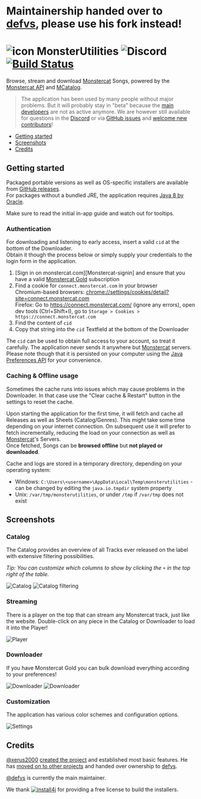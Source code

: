 # Maintainership handed over to [defvs], please use his fork instead!

# ![icon](assets/favicon.png) MonsterUtilities ![Discord](https://img.shields.io/discord/417314230681993226.svg?logo=discord) [![Build Status](https://semaphoreci.com/api/v1/xerus2000/monsterutilities/branches/master/shields_badge.svg)](https://semaphoreci.com/xerus2000/monsterutilities)

Browse, stream and download [Monstercat] Songs, powered by the [Monstercat API] and [MCatalog].

> The application has been used by many people without major problems. But it will probably stay in "beta" because the [main developers](#credits) are not as active anymore.
> We are however still available for questions in the [Discord] or via [GitHub issues][issues] and [welcome new contributors](CONTRIBUTING.md)!

- [Getting started](#getting-started)
- [Screenshots](#screenshots)
- [Credits](#credits)

## Getting started

Packaged portable versions as well as OS-specific installers are available from [GitHub releases](https://github.com/Xerus2000/monsterutilities/releases).  
For packages without a bundled JRE, the application requires [Java 8 by Oracle](https://www.java.com/download).

Make sure to read the initial in-app guide and watch out for tooltips.

### Authentication

For downloading and listening to early access, insert a valid `cid` at the bottom of the Downloader.  
Obtain it though the process below or simply supply your credentials to the login form in the application.

1) [Sign in on monstercat.com][Monstercat-signin] and ensure that you have a valid [Monstercat Gold] subscription
2) Find a cookie for `connect.monstercat.com` in your browser  
   Chromium-based browsers: [chrome://settings/cookies/detail?site=connect.monstercat.com](chrome://settings/cookies/detail?site=connect.monstercat.com)  
   Firefox: Go to https://connect.monstercat.com/ (ignore any errors), open dev tools (Ctrl+Shift+I), go to `Storage > Cookies > https://connect.monstercat.com`
3) Find the content of `cid`
4) Copy that string into the `cid` Textfield at the bottom of the Downloader

The `cid` can be used to obtain full access to your account, so treat it carefully. The application never sends it anywhere but [Monstercat] servers.  
Please note though that it is persisted on your computer using the [Java Preferences API](https://stackoverflow.com/a/1320798) for your convenience.

### Caching & Offline usage

Sometimes the cache runs into issues which may cause problems in the Downloader. In that case use the "Clear cache & Restart" button in the settings to reset the cache.

Upon starting the application for the first time, it will fetch and cache all Releases as well as Sheets (Catalog/Genres). This might take some time depending on your internet connection. On subsequent use it will prefer to fetch incrementally, reducing the load on your connection as well as [Monstercat]'s Servers.  
Once fetched, Songs can be **browsed offline** but **not played or downloaded**.

Cache and logs are stored in a temporary directory, depending on your operating system:
- Windows: `C:\Users\<username>\AppData\Local\Temp\monsterutilities` - can be changed by editing the `java.io.tmpdir` system property
- Unix: `/var/tmp/monsterutilities`, or under `/tmp` if `/var/tmp` does not exist

## Screenshots

### Catalog

The Catalog provides an overview of all Tracks ever released on the label with extensive filtering possibilities.

_Tip: You can customize which columns to show by clicking the `+` in the top right of the table._

![Catalog](assets/screenshots/catalog.png)
![Catalog filtering](assets/screenshots/filtering.png)

### Streaming

There is a player on the top that can stream any Monstercat track, just like the website. 
Double-click on any piece in the Catalog or Downloader to load it into the Player!

![Player](assets/screenshots/player.png)

### Downloader

If you have Monstercat Gold you can bulk download everything according to your preferences!

![Downloader](assets/screenshots/downloader.png)
![Downloader](assets/screenshots/downloading.png)

### Customization

The application has various color schemes and configuration options.

![Settings](assets/screenshots/settings.png)

## Credits

[@xerus2000](https://github.com/xerus2000) [created the project](assets/Story.md) and established most basic features. He has [moved on to other projects](https://github.com/search?q=author%3Axerus2000&type=Issues) and handed over ownership to [defvs].

[@defvs](https://github.com/defvs) is currently the main maintainer.

We thank [![install4j](https://www.ej-technologies.com/images/product_banners/install4j_small.png)](https://www.ej-technologies.com/products/install4j/overview.html) for providing a free license to build the installers.

[defvs]: https://github.com/defvs/monsterutilities
[issues]: https://github.com/xerus2000/monsterutilities/issues
[Discord]: https://discord.gg/ZEusvHS
[Monstercat]: https://monstercat.com
[Monstercat API]: https://github.com/defvs/connect-v2-docs/wiki
[Monstercat Gold]: https://www.monstercat.com/gold
[Monstercat-login]: https://www.monstercat.com/signin
[MCatalog]: https://docs.google.com/spreadsheets/d/116LycNEkWChmHmDK2HM2WV85fO3p3YTYDATpAthL8_g
